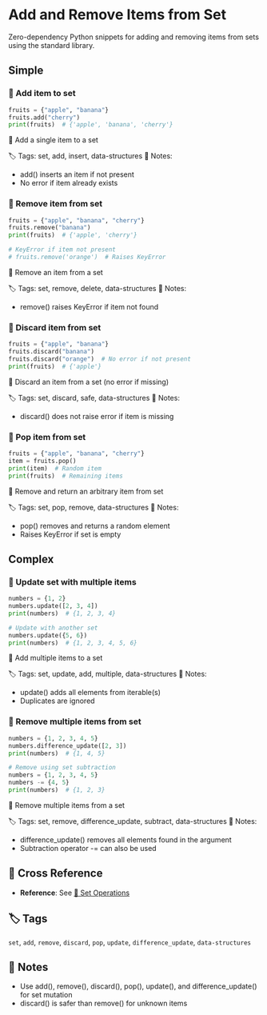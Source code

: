 # Add and Remove Items from Set

Zero-dependency Python snippets for adding and removing items from sets using the standard library.

## Simple

### 🧩 Add item to set

```python
fruits = {"apple", "banana"}
fruits.add("cherry")
print(fruits)  # {'apple', 'banana', 'cherry'}
```

📂 Add a single item to a set

🏷️ Tags: set, add, insert, data-structures
📝 Notes:
- add() inserts an item if not present
- No error if item already exists

### 🧩 Remove item from set

```python
fruits = {"apple", "banana", "cherry"}
fruits.remove("banana")
print(fruits)  # {'apple', 'cherry'}

# KeyError if item not present
# fruits.remove('orange')  # Raises KeyError
```

📂 Remove an item from a set

🏷️ Tags: set, remove, delete, data-structures
📝 Notes:
- remove() raises KeyError if item not found

### 🧩 Discard item from set

```python
fruits = {"apple", "banana"}
fruits.discard("banana")
fruits.discard("orange")  # No error if not present
print(fruits)  # {'apple'}
```

📂 Discard an item from a set (no error if missing)

🏷️ Tags: set, discard, safe, data-structures
📝 Notes:
- discard() does not raise error if item is missing

### 🧩 Pop item from set

```python
fruits = {"apple", "banana", "cherry"}
item = fruits.pop()
print(item)  # Random item
print(fruits)  # Remaining items
```

📂 Remove and return an arbitrary item from set

🏷️ Tags: set, pop, remove, data-structures
📝 Notes:
- pop() removes and returns a random element
- Raises KeyError if set is empty

## Complex

### 🧩 Update set with multiple items

```python
numbers = {1, 2}
numbers.update([2, 3, 4])
print(numbers)  # {1, 2, 3, 4}

# Update with another set
numbers.update({5, 6})
print(numbers)  # {1, 2, 3, 4, 5, 6}
```

📂 Add multiple items to a set

🏷️ Tags: set, update, add, multiple, data-structures
📝 Notes:
- update() adds all elements from iterable(s)
- Duplicates are ignored

### 🧩 Remove multiple items from set

```python
numbers = {1, 2, 3, 4, 5}
numbers.difference_update([2, 3])
print(numbers)  # {1, 4, 5}

# Remove using set subtraction
numbers = {1, 2, 3, 4, 5}
numbers -= {4, 5}
print(numbers)  # {1, 2, 3}
```

📂 Remove multiple items from a set

🏷️ Tags: set, remove, difference_update, subtract, data-structures
📝 Notes:
- difference_update() removes all elements found in the argument
- Subtraction operator -= can also be used

## 🔗 Cross Reference

- **Reference**: See [📂 Set Operations](set_operations.md)

## 🏷️ Tags

`set`, `add`, `remove`, `discard`, `pop`, `update`, `difference_update`, `data-structures`

## 📝 Notes
- Use add(), remove(), discard(), pop(), update(), and difference_update() for set mutation
- discard() is safer than remove() for unknown items
